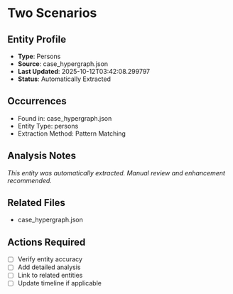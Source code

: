 # Two Scenarios

## Entity Profile
- **Type**: Persons
- **Source**: case_hypergraph.json
- **Last Updated**: 2025-10-12T03:42:08.299797
- **Status**: Automatically Extracted

## Occurrences
- Found in: case_hypergraph.json
- Entity Type: persons
- Extraction Method: Pattern Matching

## Analysis Notes
*This entity was automatically extracted. Manual review and enhancement recommended.*

## Related Files
- case_hypergraph.json

## Actions Required
- [ ] Verify entity accuracy
- [ ] Add detailed analysis
- [ ] Link to related entities
- [ ] Update timeline if applicable
